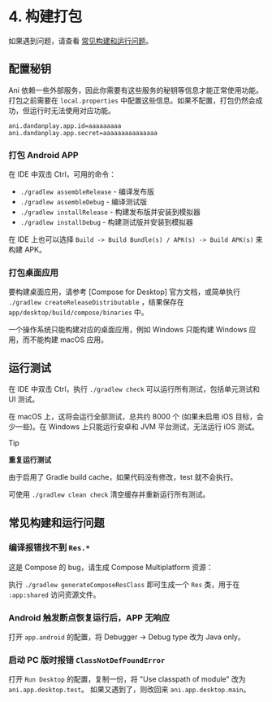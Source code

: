 # 4. 构建打包

如果遇到问题，请查看 [常见构建和运行问题](#常见构建和运行问题)。

## 配置秘钥

Ani 依赖一些外部服务，因此你需要有这些服务的秘钥等信息才能正常使用功能。打包之前需要在
`local.properties`
中配置这些信息。如果不配置，打包仍然会成功，但运行时无法使用对应功能。

```properties
ani.dandanplay.app.id=aaaaaaaaa
ani.dandanplay.app.secret=aaaaaaaaaaaaaaa
```

### 打包 Android APP

在 IDE 中双击 Ctrl，可用的命令：
- `./gradlew assembleRelease` - 编译发布版
- `./gradlew assembleDebug` - 编译测试版
- `./gradlew installRelease` - 构建发布版并安装到模拟器
- `./gradlew installDebug` - 构建测试版并安装到模拟器

在 IDE 上也可以选择 `Build -> Build Bundle(s) / APK(s) -> Build APK(s)` 来构建 APK。

### 打包桌面应用

要构建桌面应用，请参考 [Compose for Desktop]
官方文档，或简单执行 `./gradlew createReleaseDistributable`
，结果保存在 `app/desktop/build/compose/binaries` 中。

一个操作系统只能构建对应的桌面应用，例如 Windows 只能构建 Windows 应用，而不能构建 macOS 应用。

## 运行测试

在 IDE 中双击 Ctrl，执行 `./gradlew check` 可以运行所有测试，包括单元测试和 UI 测试。

在 macOS 上，这将会运行全部测试，总共约 8000 个 (如果未启用 iOS 目标，会少一些)。在 Windows 上只能运行安卓和
JVM 平台测试，无法运行
iOS 测试。

> [!TIP]
> **重复运行测试**
>
> 由于启用了 Gradle build cache，如果代码没有修改，test 就不会执行。
>
> 可使用 `./gradlew clean check` 清空缓存并重新运行所有测试。

## 常见构建和运行问题

### 编译报错找不到 `Res.*`

这是 Compose 的 bug，请生成 Compose Multiplatform 资源：

执行 `./gradlew generateComposeResClass` 即可生成一个 `Res` 类，用于在 `:app:shared` 访问资源文件。

### Android 触发断点恢复运行后，APP 无响应

打开 `app.android` 的配置，将 Debugger -> Debug type 改为 Java only。

### 启动 PC 版时报错 `ClassNotDefFoundError`

打开 `Run Desktop` 的配置，复制一份，将 "Use classpath of module" 改为 `ani.app.desktop.test`。
如果又遇到了，则改回来 `ani.app.desktop.main`。
